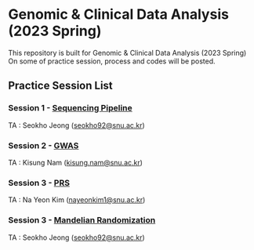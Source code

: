 # Genomic & Clinical Data Analysis (2023 Spring) 
This repository is built for Genomic & Clinical Data Analysis (2023 Spring) \
On some of practice session, process and codes will be posted.

## Practice Session List
### Session 1 - [Sequencing Pipeline](./Session1_Sequencing.md)  
TA : Seokho Jeong (seokho92@snu.ac.kr)

### Session 2 - [GWAS](./Session2_GWAS.md)
TA : Kisung Nam (kisung.nam@snu.ac.kr)

### Session 3 - [PRS](./Session3_PRS.md)  
TA : Na Yeon Kim (nayeonkim1@snu.ac.kr)

### Session 3 - [Mandelian Randomization](https://github.com/leelabsg/GCDA_Tutorial/blob/6c640a509182d76e34a60c64f67cf20ed467b71b/Session4%20Mandelian%20Randomization.Md)  
TA : Seokho Jeong (seokho92@snu.ac.kr)
